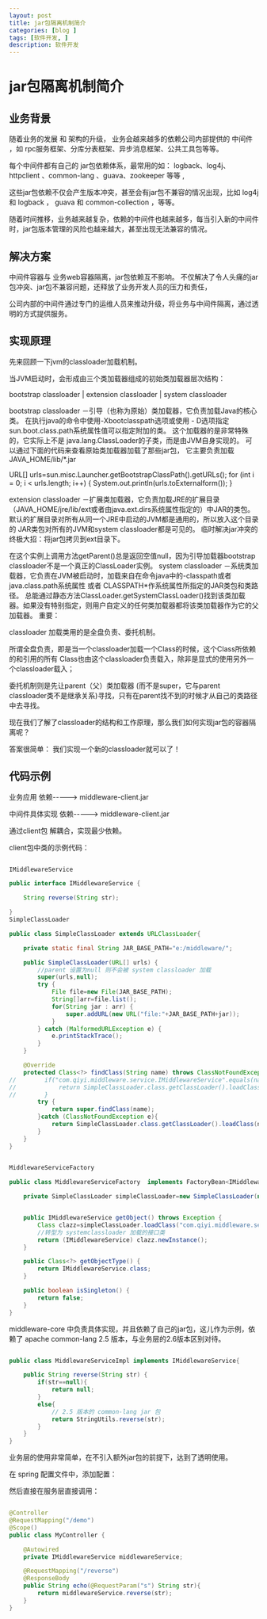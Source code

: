 ```yaml
---
layout: post
title: jar包隔离机制简介 
categories: [blog ]
tags: [软件开发, ]
description: 软件开发
---
```


# jar包隔离机制简介

## 业务背景

随着业务的发展 和 架构的升级， 业务会越来越多的依赖公司内部提供的 中间件 ，如 rpc服务框架、分库分表框架、异步消息框架、公共工具包等等。

每个中间件都有自己的 jar包依赖体系，最常用的如： logback、log4j、httpclient 、common-lang 、guava、zookeeper 等等 ,

这些jar包依赖不仅会产生版本冲突，甚至会有jar包不兼容的情况出现，比如 log4j 和 logback  ， guava 和 common-collection ，等等。

随着时间推移，业务越来越复杂，依赖的中间件也越来越多，每当引入新的中间件时，jar包版本管理的风险也越来越大，甚至出现无法兼容的情况。

 

## 解决方案

中间件容器与 业务web容器隔离，jar包依赖互不影响。 不仅解决了令人头痛的jar包冲突、jar包不兼容问题，还释放了业务开发人员的压力和责任，

公司内部的中间件通过专门的运维人员来推动升级，将业务与中间件隔离，通过透明的方式提供服务。

 

## 实现原理

先来回顾一下jvm的classloader加载机制。

 

当JVM启动时，会形成由三个类加载器组成的初始类加载器层次结构：

 bootstrap classloader
            |
    extension classloader
            |
    system classloader
 

bootstrap classloader －引导（也称为原始）类加载器，它负责加载Java的核心类。 
在执行java的命令中使用-Xbootclasspath选项或使用 - D选项指定sun.boot.class.path系统属性值可以指定附加的类。
这个加载器的是非常特殊的，它实际上不是 java.lang.ClassLoader的子类，而是由JVM自身实现的。
可以通过下面的代码来查看原始类加载器加载了那些jar包， 它主要负责加载 JAVA_HOME/lib/*.jar

URL[] urls=sun.misc.Launcher.getBootstrapClassPath().getURLs();
for (int i = 0; i < urls.length; i++) {
    System.out.println(urls.toExternalform());
}
 

extension classloader －扩展类加载器，它负责加载JRE的扩展目录（JAVA_HOME/jre/lib/ext或者由java.ext.dirs系统属性指定的）中JAR的类包。
默认的扩展目录对所有从同一个JRE中启动的JVM都是通用的，所以放入这个目录的 JAR类包对所有的JVM和system classloader都是可见的。
临时解决jar冲突的终极大招：将jar包拷贝到ext目录下。

在这个实例上调用方法getParent()总是返回空值null，因为引导加载器bootstrap classloader不是一个真正的ClassLoader实例。
system classloader －系统类加载器，它负责在JVM被启动时，加载来自在命令java中的-classpath或者java.class.path系统属性
或者 CLASSPATH*作系统属性所指定的JAR类包和类路径。
总能通过静态方法ClassLoader.getSystemClassLoader()找到该类加载器。如果没有特别指定，则用户自定义的任何类加载器都将该类加载器作为它的父加载器。
重要：

classloader 加载类用的是全盘负责、委托机制。

所谓全盘负责，即是当一个classloader加载一个Class的时候，这个Class所依赖的和引用的所有 Class也由这个classloader负责载入，除非是显式的使用另外一个classloader载入；

委托机制则是先让parent（父）类加载器 (而不是super，它与parent classloader类不是继承关系)寻找，只有在parent找不到的时候才从自己的类路径中去寻找。

 

现在我们了解了classloader的结构和工作原理，那么我们如何实现jar包的容器隔离呢？

答案很简单： 我们实现一个新的classloader就可以了！

 

## 代码示例

 

业务应用    依赖----->   middleware-client.jar   

中间件具体实现 依赖-----> middleware-client.jar  

通过client包 解耦合，实现最少依赖。



 
client包中类的示例代码：

```java

IMiddlewareService

public interface IMiddlewareService {

    String reverse(String str);

}
SimpleClassLoader

public class SimpleClassLoader extends URLClassLoader{

    private static final String JAR_BASE_PATH="e:/middleware/";

    public SimpleClassLoader(URL[] urls) {
        //parent 设置为null 则不会被 system classloader 加载
        super(urls,null);
        try {
            File file=new File(JAR_BASE_PATH);
            String[]arr=file.list();
            for(String jar : arr) {
                super.addURL(new URL("file:"+JAR_BASE_PATH+jar));
            }
        } catch (MalformedURLException e) {
            e.printStackTrace();
        }
    }

    @Override
    protected Class<?> findClass(String name) throws ClassNotFoundException {
//        if("com.qiyi.middleware.service.IMiddlewareService".equals(name)){
//            return SimpleClassLoader.class.getClassLoader().loadClass(name);
//        }
        try {
            return super.findClass(name);
        }catch (ClassNotFoundException e){
            return SimpleClassLoader.class.getClassLoader().loadClass(name);
        }
    }
}
 

MiddlewareServiceFactory

public class MiddlewareServiceFactory  implements FactoryBean<IMiddlewareService> {

    private SimpleClassLoader simpleClassLoader=new SimpleClassLoader(new URL[0]);


    public IMiddlewareService getObject() throws Exception {
        Class clazz=simpleClassLoader.loadClass("com.qiyi.middleware.service.impl.MiddlewareServiceImpl");
        //转型为 systemclassloader 加载的接口类
        return (IMiddlewareService) clazz.newInstance();
    }

    public Class<?> getObjectType() {
        return IMiddlewareService.class;
    }

    public boolean isSingleton() {
        return false;
    }
}

```
 

middleware-core 中负责具体实现，并且依赖了自己的jar包，这儿作为示例，依赖了 apache  common-lang  2.5 版本，与业务层的2.6版本区别对待。


```java

public class MiddlewareServiceImpl implements IMiddlewareService{

    public String reverse(String str) {
        if(str==null){
            return null;
        }
        else{
            // 2.5 版本的 common-lang jar 包
            return StringUtils.reverse(str);
        }
    }
}
```
 

业务层的使用非常简单，在不引入额外jar包的前提下，达到了透明使用。

在 spring 配置文件中，添加配置： 

<bean id="middlewareService" class="com.qiyi.middleware.factory.MiddlewareServiceFactory"></bean>

然后直接在服务层直接调用：

```java

@Controller
@RequestMapping("/demo")
@Scope()
public class MyController {

    @Autowired
    private IMiddlewareService middlewareService;

    @RequestMapping("/reverse")
    @ResponseBody
    public String echo(@RequestParam("s") String str){
        return middlewareService.reverse(str);
    }
}
```
 
